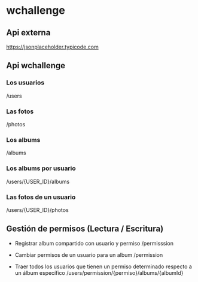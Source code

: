 # wchallenge

## Api externa 
https://jsonplaceholder.typicode.com

## Api wchallenge

### Los usuarios
/users
### Las fotos
/photos
### Los albums
/albums
### Los albums por usuario
/users/{USER_ID}/albums
### Las fotos de un usuario
/users/{USER_ID}/photos

## Gestión de permisos (Lectura / Escritura)
- Registrar album compartido con usuario y permiso
/permisssion
  
- Cambiar permisos de un usuario para un album
/permission
  
- Traer todos los usuarios que tienen un permiso determinado respecto a un álbum específico
/users/permission/{permiso}/albums/{albumId}
